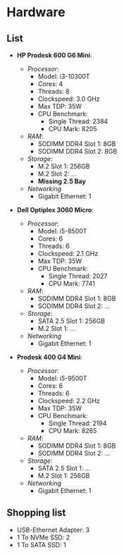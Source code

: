 # Hardware

## List

- **HP Prodesk 600 G6 Mini**:
  - *Processor*: 
    - Model: i3-10300T
    - Cores: 4
    - Threads: 8
    - Clockspeed: 3.0 GHz
    - Max TDP: 35W
    - CPU Benchmark:
      - Single Thread: 2384
      - CPU Mark: 8205
  - *RAM*:
    - SODIMM DDR4 Slot 1: 8GB
    - SODIMM DDR4 Slot 2: 8GB
  - *Storage*:
    - M.2 Slot 1: 256GB
    - M.2 Slot 2: ...
    - **Missing 2.5 Bay**
  - *Networking*
    - Gigabit Ethernet: 1

- **Dell Optiplex 3060 Micro**:
  - *Processor*:
    - Model: i5-8500T
    - Cores: 6
    - Threads: 6
    - Clockspeed: 2.1 GHz
    - Max TDP: 35W
    - CPU Benchmark:
      - Single Thread: 2027
      - CPU Mark: 7741
  - *RAM*:
    - SODIMM DDR4 Slot 1: 8GB
    - SODIMM DDR4 Slot 2: ...
  - *Storage*:
    - SATA 2.5 Slot 1: 256GB
    - M.2 Slot 1: ...
  - *Networking*
    - Gigabit Ethernet: 1

- **Prodesk 400 G4 Mini**:
  - *Processor*:
    - Model: i5-9500T
    - Cores: 6
    - Threads: 6
    - Clockspeed: 2.2 GHz
    - Max TDP: 35W
    - CPU Benchmark:
      - Single Thread: 2194
      - CPU Mark: 8265
  - *RAM*:
    - SODIMM DDR4 Slot 1: 8GB
    - SODIMM DDR4 Slot 2: ...
  - *Storage*:
    - SATA 2.5 Slot 1: ...
    - M.2 Slot 1: 256GB
  - *Networking*
    - Gigabit Ethernet: 1

## Shopping list

- USB-Ethernet Adapter: 3
- 1 To NVMe SSD: 2
- 1 To SATA SSD: 1

